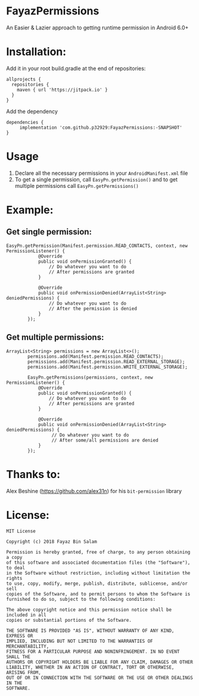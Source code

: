 # FayazPermissions
An Easier &amp; Lazier approach to getting runtime permission in Android 6.0+

# Installation:
Add it in your root build.gradle at the end of repositories:

```
allprojects {
  repositories {
    maven { url 'https://jitpack.io' }
  }
}
````

Add the dependency

```
dependencies {
     implementation 'com.github.p32929:FayazPermissions:-SNAPSHOT'
}
```

# Usage
1. Declare all the necessary permissions in your ```AndroidManifest.xml``` file
2. To get a single permission, call ```EasyPn.getPermission()``` and to get multiple permissions call ```EasyPn.getPermissions()```

# Example:
## Get single permission:
```
EasyPn.getPermission(Manifest.permission.READ_CONTACTS, context, new PermissionListener() {
            @Override
            public void onPermissionGranted() {
                // Do whatever you want to do
                // After permissions are granted
            }

            @Override
            public void onPermissionDenied(ArrayList<String> deniedPermissions) {
                // Do whatever you want to do
                // After the permission is denied
            }
        });
```

## Get multiple permissions:
```
ArrayList<String> permissions = new ArrayList<>();
        permissions.add(Manifest.permission.READ_CONTACTS);
        permissions.add(Manifest.permission.READ_EXTERNAL_STORAGE);
        permissions.add(Manifest.permission.WRITE_EXTERNAL_STORAGE);

        EasyPn.getPermissions(permissions, context, new PermissionListener() {
            @Override
            public void onPermissionGranted() {
                // Do whatever you want to do
                // After permissions are granted
            }

            @Override
            public void onPermissionDenied(ArrayList<String> deniedPermissions) {
                 // Do whatever you want to do
                 // After some/all permissions are denied
            }
        });
```

# Thanks to:
Alex Beshine (https://github.com/alex31n) for his ```bit-permission``` library

# License:
```
MIT License

Copyright (c) 2018 Fayaz Bin Salam

Permission is hereby granted, free of charge, to any person obtaining a copy
of this software and associated documentation files (the "Software"), to deal
in the Software without restriction, including without limitation the rights
to use, copy, modify, merge, publish, distribute, sublicense, and/or sell
copies of the Software, and to permit persons to whom the Software is
furnished to do so, subject to the following conditions:

The above copyright notice and this permission notice shall be included in all
copies or substantial portions of the Software.

THE SOFTWARE IS PROVIDED "AS IS", WITHOUT WARRANTY OF ANY KIND, EXPRESS OR
IMPLIED, INCLUDING BUT NOT LIMITED TO THE WARRANTIES OF MERCHANTABILITY,
FITNESS FOR A PARTICULAR PURPOSE AND NONINFRINGEMENT. IN NO EVENT SHALL THE
AUTHORS OR COPYRIGHT HOLDERS BE LIABLE FOR ANY CLAIM, DAMAGES OR OTHER
LIABILITY, WHETHER IN AN ACTION OF CONTRACT, TORT OR OTHERWISE, ARISING FROM,
OUT OF OR IN CONNECTION WITH THE SOFTWARE OR THE USE OR OTHER DEALINGS IN THE
SOFTWARE.
```